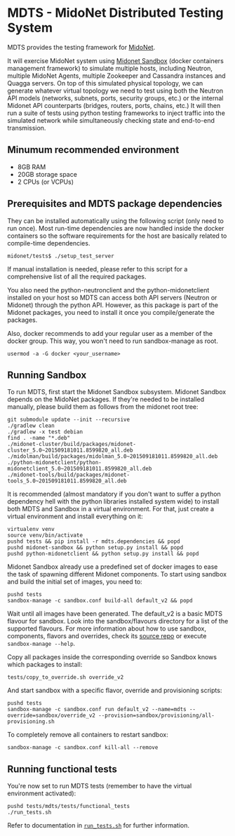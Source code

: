MDTS - MidoNet Distributed Testing System
=========================================

MDTS provides the testing framework for [MidoNet](https://github.com/midonet/midonet).

It will exercise MidoNet system using [Midonet Sandbox](https://github.com/midokura/midonet-sandbox)
(docker containers management framework) to simulate multiple hosts, including
Neutron, multiple MidoNet Agents, multiple Zookeeper and Cassandra instances 
and Quagga servers. 
On top of this simulated physical topology, we can generate whatever
virtual topology we need to test using both the Neutron API models (networks,
subnets, ports, security groups, etc.) or the internal Midonet API counterparts
(bridges, routers, ports, chains, etc.)
It will then run a suite of tests using python testing frameworks to inject
traffic into the simulated network while simultaneously checking state and
end-to-end transmission.

Minumum recommended environment
-------------------------------

* 8GB RAM
* 20GB storage space
* 2 CPUs (or VCPUs)

Prerequisites and MDTS package dependencies
-------------------------------------------

They can be installed automatically using the following script (only need
to run once).
Most run-time dependencies are now handled inside the docker containers so the
software requirements for the host are basically related to compile-time
dependencies.

```
midonet/tests$ ./setup_test_server
```

If manual installation is needed, please refer to this script for a
comprehensive list of all the required packages.

You also need the python-neutronclient and the python-midonetclient installed 
on your host so MDTS can access both API servers (Neutron or Midonet) through
the python API. However, as this package is part of the Midonet packages, 
you need to install it once you compile/generate the packages.

Also, docker recommends to add your regular user as a member of the docker group.
This way, you won't need to run sandbox-manage as root.
```
usermod -a -G docker <your_username>
```

Running Sandbox
---------------

To run MDTS, first start the Midonet Sandbox subsystem. Midonet Sandbox depends
on the MidoNet packages. If they're needed to be installed manually,
please build them as follows from the midonet root tree:

```
git submodule update --init --recursive
./gradlew clean
./gradlew -x test debian
find . -name "*.deb"
./midonet-cluster/build/packages/midonet-cluster_5.0~201509181011.8599820_all.deb
./midolman/build/packages/midolman_5.0~201509181011.8599820_all.deb
./python-midonetclient/python-midonetclient_5.0~201509181011.8599820_all.deb
./midonet-tools/build/packages/midonet-tools_5.0~201509181011.8599820_all.deb
```

It is recommended (almost mandatory if you don't want to suffer a python dependency
hell with the python libraries installed system wide) to install both MDTS and Sandbox
in a virtual environment. For that, just create a virtual environment and install
everything on it:

```
virtualenv venv
source venv/bin/activate
pushd tests && pip install -r mdts.dependencies && popd
pushd midonet-sandbox && python setup.py install && popd
pushd python-midonetclient && python setup.py install && popd
```

Midonet Sandbox already use a predefined set of docker images to ease the task
of spawning different Midonet components. To start using sandbox and build the
initial set of images, you need to:

```
pushd tests
sandbox-manage -c sandbox.conf build-all default_v2 && popd
```

Wait until all images have been generated. The default_v2 is a basic MDTS
flavour for sandbox. Look into the sandbox/flavours directory for a list of the
supported flavours. For more information about how to use sandbox, components,
flavors and overrides, check its [source repo](https://github.com/midokura/midonet-sandbox)
or execute `sandbox-manage --help`.

Copy all packages inside the corresponding override so Sandbox knows which
packages to install:
```
tests/copy_to_override.sh override_v2
```

And start sandbox with a specific flavor, override and provisioning scripts:
```
pushd tests
sandbox-manage -c sandbox.conf run default_v2 --name=mdts --override=sandbox/override_v2 --provision=sandbox/provisioning/all-provisioning.sh
```

To completely remove all containers to restart sandbox:
```
sandbox-manage -c sandbox.conf kill-all --remove
```

Running functional tests
------------------------

You're now set to run MDTS tests (remember to have the virtual environment activated):

```
pushd tests/mdts/tests/functional_tests
./run_tests.sh
```

Refer to documentation in [`run_tests.sh`][run_tests] for further information.

[run_tests]: mdts/tests/functional_tests/run_tests.sh
